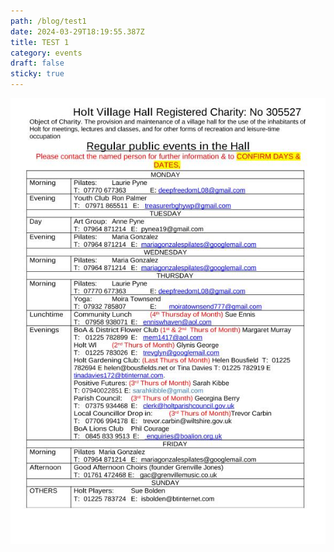 ```yaml
---
path: /blog/test1
date: 2024-03-29T18:19:55.387Z
title: TEST 1
category: events
draft: false
sticky: true
---
```

![](../assets/vh1.jpg)